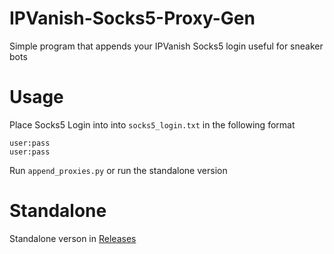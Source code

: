 # IPVanish-Socks5-Proxy-Gen
Simple program that appends your IPVanish Socks5 login useful for sneaker bots

# Usage
Place Socks5 Login into into `socks5_login.txt` in the following format
```
user:pass
user:pass
```

Run `append_proxies.py` or run the standalone version



# Standalone
Standalone verson in [Releases](https://github.com/Jason-S-Wu/IPVanish-Socks5-Proxy-Gen/releases)
